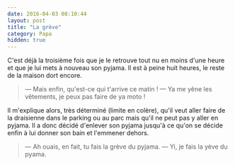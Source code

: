 ```yaml
---
date: 2016-04-03 08:10:44
layout: post
title: "La grève"
category: Papa
hidden: true
---
```


C'est déjà la troisième fois que je le retrouve tout nu en moins d'une heure et que je lui mets à nouveau son pyjama. Il est à peine huit heures, le reste de la maison dort encore.

> —  Mais enfin, qu'est-ce qui t'arrive ce matin !
> —  Ya me yêne les vêtements, je peux pas faire de ya moto !

Il m'explique alors, très déterminé (limite en colère), qu'il veut aller faire de la draisienne dans le parking ou au parc mais qu'il ne peut pas y aller en pyjama. Il a donc décidé d'enlever son pyjama jusqu'à ce qu'on se décide enfin à lui donner son bain et l'emmener dehors.

> —  Ah ouais, en fait, tu fais la grève du pyjama.
> —  Yi, je fais la yève du pyama.

